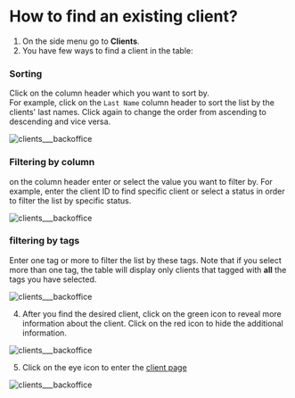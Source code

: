 # How to find an existing client?
 
1. On the side menu go to **Clients**.
2. You have few ways to find a client in the table:

### Sorting 
Click on the column header which you want to sort by.  
For example, click on the `Last Name` column header to sort the list by the clients' last names. Click again to change the order from ascending to descending and vice versa.

![clients___backoffice](https://user-images.githubusercontent.com/20393485/44710234-4f88ca00-aab4-11e8-856a-9dbc103616bd.jpg)

### Filtering by column
on the column header enter or select the value you want to filter by. 
For example, enter the client ID to find specific client or select a status in order to filter the list by specific status.

![clients___backoffice](https://user-images.githubusercontent.com/20393485/44710366-a393ae80-aab4-11e8-92e6-38160bc4cdb5.jpg)

### filtering by tags
Enter one tag or more to filter the list by these tags. Note that if you select more than one tag, the table will display only clients that tagged with **all** the tags you have selected.

![clients___backoffice](https://user-images.githubusercontent.com/20393485/44710635-3df3f200-aab5-11e8-9489-fedb7301f831.jpg)

4. After you find the desired client, click on the green icon to reveal more information about the client. Click on the red icon to hide the additional information.

![clients___backoffice](https://user-images.githubusercontent.com/20393485/44711481-23bb1380-aab7-11e8-84d0-02855390ffac.jpg)

5. Click on the eye icon to enter the [client page](../client/understanding-client-page.md)

![clients___backoffice](https://user-images.githubusercontent.com/20393485/44711607-68df4580-aab7-11e8-8ed2-d6e93ad22cd8.jpg)
